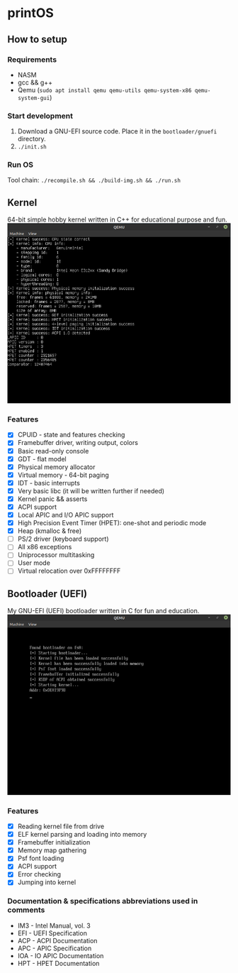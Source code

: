 # printOS

## How to setup

### Requirements

- NASM
- gcc && g++
- Qemu (`sudo apt install qemu qemu-utils qemu-system-x86 qemu-system-gui`)

### Start development

1. Download a GNU-EFI source code. Place it in the `bootloader/gnuefi` directory.
2. `./init.sh`

### Run OS

Tool chain: `./recompile.sh && ./build-img.sh && ./run.sh`

## Kernel
64-bit simple hobby kernel written in C++ for educational purpose and fun.
![Kernel info](_img/kernel-1.png)

### Features

- [x] CPUID - state and features checking
- [x] Framebuffer driver, writing output, colors
- [x] Basic read-only console
- [x] GDT - flat model
- [x] Physical memory allocator
- [x] Virtual memory - 64-bit paging
- [x] IDT - basic interrupts
- [x] Very basic libc (it will be written further if needed)
- [x] Kernel panic && asserts
- [x] ACPI support
- [X] Local APIC and I/O APIC support
- [X] High Precision Event Timer (HPET): one-shot and periodic mode
- [X] Heap (kmalloc & free)
- [ ] PS/2 driver (keyboard support)
- [ ] All x86 exceptions
- [ ] Uniprocessor multitasking
- [ ] User mode
- [ ] Virtual relocation over 0xFFFFFFFF

## Bootloader (UEFI)
My GNU-EFI (UEFI) bootloader written in C for fun and education.
![Bootloader info](_img/bootloader-1.png)

### Features

- [x] Reading kernel file from drive
- [x] ELF kernel parsing and loading into memory
- [x] Framebuffer initialization
- [x] Memory map gathering
- [x] Psf font loading
- [x] ACPI support
- [x] Error checking
- [x] Jumping into kernel

### Documentation & specifications abbreviations used in comments

- IM3 - Intel Manual, vol. 3
- EFI - UEFI Specification
- ACP - ACPI Documentation
- APC - APIC Specification
- IOA - IO APIC Documentation
- HPT - HPET Documentation
